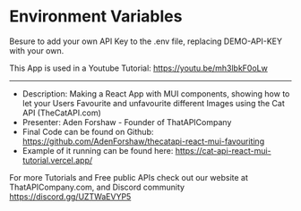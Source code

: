 # Environment Variables

Besure to add your own API Key to the .env file, replacing DEMO-API-KEY with your own.

This App is used in a Youtube Tutorial: https://youtu.be/mh3lbkF0oLw

---
- Description: Making a React App with MUI components, showing how to let your Users Favourite and unfavourite different Images using the Cat API (TheCatAPI.com)
- Presenter: Aden Forshaw - Founder of ThatAPICompany
- Final Code can be found on Github: https://github.com/AdenForshaw/thecatapi-react-mui-favouriting
- Example of it running can be found here: https://cat-api-react-mui-tutorial.vercel.app/

For more Tutorials and Free public APIs check out our website at ThatAPICompany.com, and Discord community https://discord.gg/UZTWaEVYP5